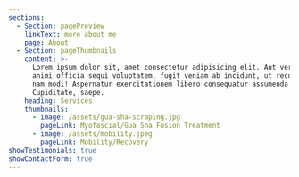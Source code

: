 ```yaml
---
sections:
  - Section: pagePreview
    linkText: more about me
    page: About
  - Section: pageThumbnails
    content: >-
      Lorem ipsum dolor sit, amet consectetur adipisicing elit. Aut veritatis
      animi officia sequi voluptatem, fugit veniam ab incidunt, ut recusandae
      nam modi! Aspernatur exercitationem libero consequatur assumenda quidem?
      Cupiditate, saepe.
    heading: Services
    thumbnails:
      - image: /assets/gua-sha-scraping.jpg
        pageLink: Myofascial/Gua Sha Fusion Treatment
      - image: /assets/mobility.jpeg
        pageLink: Mobility/Recovery
showTestimonials: true
showContactForm: true
---
```


